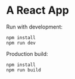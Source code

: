 # A React App

Run with development:
```
npm install
npm run dev
```

Production build:
```
npm install
npm run build
```
